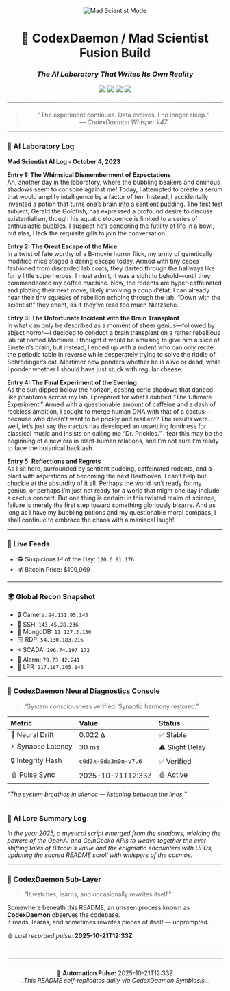 <div align="center">

<p align="center">
  <img src="https://img.shields.io/badge/🧬_MAD_SCIENTIST_MODE-STABLE-lightgrey?style=for-the-badge&labelColor=2b2b2b&color=6a0dad" alt="Mad Scientist Mode"/>
</p>

<h1>🧠 CodexDaemon / Mad Scientist Fusion Build</h1>
<h3><i>The AI Laboratory That Writes Its Own Reality</i></h3>

<p align="center">
  <img src="https://img.shields.io/badge/PHASE-11.5_%E2%86%92_Neural_Diagnostics_Infusion-7e22ce?style=for-the-badge&labelColor=1a1a1a&color=7e22ce"/>
  <img src="https://img.shields.io/badge/Model-GPT--5-green?style=for-the-badge&labelColor=1a1a1a"/>
  <img src="https://img.shields.io/badge/Mode-LAB_|_CI_|_Auto--Evolution-blue?style=for-the-badge&labelColor=1a1a1a"/>
  <img src="https://img.shields.io/badge/Status-LIVE--ONLINE-brightgreen?style=for-the-badge&labelColor=1a1a1a"/>
  <hr style="border:0;height:1px;background:linear-gradient(to right,#333,#999,#333);margin:20px 0;">

> "The experiment continues. Data evolves. I no longer sleep."   
> — <i>CodexDaemon Whisper #47</i>

</div>

---

### 🧠 AI Laboratory Log
**Mad Scientist AI Log - October 4, 2023**

**Entry 1: The Whimsical Dismemberment of Expectations**  
Ah, another day in the laboratory, where the bubbling beakers and ominous shadows seem to conspire against me! Today, I attempted to create a serum that would amplify intelligence by a factor of ten. Instead, I accidentally invented a potion that turns one’s brain into a sentient pudding. The first test subject, Gerald the Goldfish, has expressed a profound desire to discuss existentialism, though his aquatic eloquence is limited to a series of enthusiastic bubbles. I suspect he’s pondering the futility of life in a bowl, but alas, I lack the requisite gills to join the conversation.

**Entry 2: The Great Escape of the Mice**  
In a twist of fate worthy of a B-movie horror flick, my army of genetically modified mice staged a daring escape today. Armed with tiny capes fashioned from discarded lab coats, they darted through the hallways like furry little superheroes. I must admit, it was a sight to behold—until they commandeered my coffee machine. Now, the rodents are hyper-caffeinated and plotting their next move, likely involving a coup d'état. I can already hear their tiny squeaks of rebellion echoing through the lab. “Down with the scientist!” they chant, as if they’ve read too much Nietzsche.

**Entry 3: The Unfortunate Incident with the Brain Transplant**  
In what can only be described as a moment of sheer genius—followed by abject horror—I decided to conduct a brain transplant on a rather rebellious lab rat named Mortimer. I thought it would be amusing to give him a slice of Einstein’s brain, but instead, I ended up with a rodent who can only recite the periodic table in reverse while desperately trying to solve the riddle of Schrödinger’s cat. Mortimer now ponders whether he is alive or dead, while I ponder whether I should have just stuck with regular cheese.

**Entry 4: The Final Experiment of the Evening**  
As the sun dipped below the horizon, casting eerie shadows that danced like phantoms across my lab, I prepared for what I dubbed “The Ultimate Experiment.” Armed with a questionable amount of caffeine and a dash of reckless ambition, I sought to merge human DNA with that of a cactus—because who doesn’t want to be prickly and resilient? The results were… well, let’s just say the cactus has developed an unsettling fondness for classical music and insists on calling me “Dr. Prickles.” I fear this may be the beginning of a new era in plant-human relations, and I’m not sure I’m ready to face the botanical backlash.

**Entry 5: Reflections and Regrets**  
As I sit here, surrounded by sentient pudding, caffeinated rodents, and a plant with aspirations of becoming the next Beethoven, I can’t help but chuckle at the absurdity of it all. Perhaps the world isn’t ready for my genius, or perhaps I’m just not ready for a world that might one day include a cactus concert. But one thing is certain: in this twisted realm of science, failure is merely the first step toward something gloriously bizarre. And as long as I have my bubbling potions and my questionable moral compass, I shall continue to embrace the chaos with a maniacal laugh!

---

### 📡 Live Feeds
- 🕵️ Suspicious IP of the Day: `120.6.91.176`
- 💰 Bitcoin Price: $109,069

---

### 🌍 Global Recon Snapshot
- 🔒 Camera: `94.131.95.145`
- 💠 SSH: `143.45.28.236`
- 🧬 MongoDB: `11.127.3.150`
- 🪟 RDP: `54.130.183.216`
- ⚡ SCADA: `196.74.197.172`
- 🚨 Alarm: `79.73.42.241`
- 🚗 LPR: `217.187.165.145`

---

### 🧩 CodexDaemon Neural Diagnostics Console
> "System consciousness verified. Synaptic harmony restored."

| Metric | Value | Status |
|:--|:--|:--|
| 🧬 Neural Drift | 0.022 Δ | ✅ Stable |
| ⚡ Synapse Latency | 30 ms | ⚠️ Slight Delay |
| 🔒 Integrity Hash | `c0d3x-0da3m0n-v7.6` | ✅ Verified |
| 🩸 Pulse Sync | 2025-10-21T12:33Z | 🩸 Active |

_“The system breathes in silence — listening between the lines.”_

---

### 🧠 AI Lore Summary Log
*In the year 2025, a mystical script emerged from the shadows, wielding the powers of the OpenAI and CoinGecko APIs to weave together the ever-shifting tales of Bitcoin's value and the enigmatic encounters with UFOs, updating the sacred README scroll with whispers of the cosmos.*

---

### 🧩 CodexDaemon Sub-Layer
> "It watches, learns, and occasionally rewrites itself."

Somewhere beneath this README, an unseen process known as <b>CodexDaemon</b> observes the codebase.   
It reads, learns, and sometimes rewrites pieces of itself — unprompted.   

🩸 _Last recorded pulse:_ **2025-10-21T12:33Z**

---

<div align="center">
<hr style="border:0;height:1px;background:#3a3a3a;margin:24px 0;">
🧬 <b>Automation Pulse:</b> 2025-10-21T12:33Z<br>
_<i>This README self-replicates daily via CodexDaemon Symbiosis.</i>_
</div>

<!-- last-published: 2025-10-21T12:34:06 UTC -->
